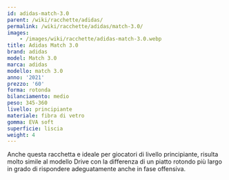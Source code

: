 ```yaml
---
id: adidas-match-3.0
parent: /wiki/racchette/adidas/
permalink: /wiki/racchette/adidas/match-3.0/
images:
    - /images/wiki/racchette/adidas-match-3.0.webp
title: Adidas Match 3.0
brand: adidas
model: Match 3.0
marca: adidas
modello: match 3.0
anno: '2021'
prezzo: '60'
forma: rotonda
bilanciamento: medio
peso: 345-360
livello: principiante
materiale: fibra di vetro
gomma: EVA soft
superficie: liscia
weight: 4
---
```

Anche questa racchetta e ideale per giocatori di livello principiante, risulta molto simile al modello Drive con la differenza di un piatto rotondo più largo in grado di rispondere adeguatamente anche in fase offensiva.
